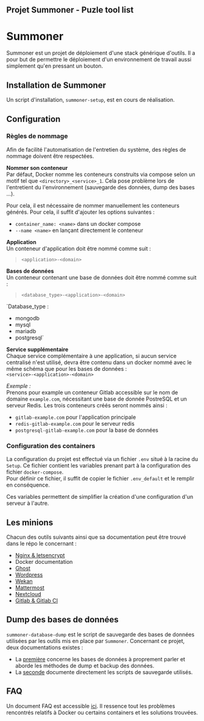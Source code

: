 Projet Summoner - Puzle tool list
---

# Summoner

Summoner est un projet de déploiement d'une stack générique d'outils. Il a pour but de permettre le déploiement d'un environnement de travail aussi simplement qu'en pressant un bouton.

## Installation de Summoner

Un script d'installation, `summoner-setup`, est en cours de réalisation.

## Configuration
### Règles de nommage <a id="regle-nommage"></a>
Afin de facilité l'automatisation de l'entretien du système, des règles de nommage doivent être respectées.

**Nommer son conteneur**  
Par défaut, Docker nomme les conteneurs construits via compose selon un motif tel que `<directory>_<service>_1`. Cela pose problème lors de l'entretient du l'environnement (sauvegarde des données, dump des bases ...).

Pour cela, il est nécessaire de nommer manuellement les conteneurs générés. Pour cela, il suffit d'ajouter les options suivantes :
* `container_name: <name>` dans un docker compose
* `--name <name>` en lançant directement le conteneur

**Application**  
Un conteneur d'application doit être nommé comme suit :  
  > `<application>-<domain>`

**Bases de données**  
Un conteneur contenant une base de données doit être nommé comme suit :  
  > `<database_type>-<application>-<domain>`

`Database_type :
* mongodb
* mysql
* mariadb
* postgresql`

**Service supplémentaire**  
Chaque service complémentaire à une application, si aucun service centralisé n'est utilisé, devra être contenu dans un docker nommé avec le même schéma que pour les bases de données :  
`<service>-<application>-<domain>`

_Exemple :_  
Prenons pour example un conteneur Gitlab accessible sur le nom de domaine `example.com`, nécessitant une base de donnée PostreSQL et un serveur Redis. Les trois conteneurs créés seront nommés ainsi :
* `gitlab-example.com` pour l'application principale
* `redis-gitlab-example.com` pour le serveur redis
* `postgresql-gitlab-example.com` pour la base de données


### Configuration des containers
La configuration du projet est effectué via un fichier `.env` situé à la racine du `Setup`. Ce fichier contient les variables prenant part à la configuration des fichier `docker-compose`.  
Pour définir ce fichier, il suffit de copier le fichier `.env_default` et le remplir en conséquence.

Ces variables permettent de simplifier la création d'une configuration d'un serveur à l'autre.


## Les minions

Chacun des outils suivants ainsi que sa documentation peut être trouvé dans le répo le concernant :
* [Nginx & letsencrypt](https://gitlab.com/puzle-project/Summoner-nginx)
* Docker documentation
* [Ghost](https://gitlab.com/puzle-project/Summoner-ghost)
* [Wordpress](https://gitlab.com/puzle-project/Summoner-wordpress)
* [Wekan](https://gitlab.com/puzle-project/Summoner-wekan)
* [Mattermost](https://gitlab.com/puzle-project/Summoner-mattermost)
* [Nextcloud](https://gitlab.com/puzle-project/Summoner-nextcloud)
* [Gitlab & Gitlab CI](https://gitlab.com/puzle-project/Summoner-gitlab)

## Dump des bases de données

`summoner-database-dump` est le script de sauvegarde des bases de données utilisées par les outils mis en place par `Summoner`. Concernant ce projet, deux documentations existes :
* La [première](https://gitlab.com/puzle-project/Summoner/blob/master/Wiki/Databases.md) concerne les bases de données à proprement parler et aborde les méthodes de dump et backup des données.
* La [seconde](https://gitlab.com/puzle-project/Summoner/blob/master/Wiki/summoner-database-dump.md) documente directement les scripts de sauvegarde utilisés.



## FAQ

Un document FAQ est accessible [ici](../blob/master/Wiki/FAQ.md). Il ressence tout les problèmes rencontrés relatifs à Docker ou certains containers et les solutions trouvées.
